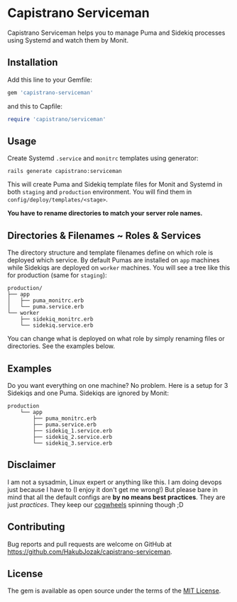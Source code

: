 # Capistrano Serviceman

Capistrano Serviceman helps you to manage Puma and Sidekiq
processes using Systemd and watch them by Monit.

## Installation

Add this line to your Gemfile:

```ruby
gem 'capistrano-serviceman'
```

and this to Capfile: 

```ruby
require 'capistrano/serviceman'
```

## Usage

Create Systemd `.service` and `monitrc` templates using generator:

    rails generate capistrano:serviceman
    
This will create Puma and Sidekiq template files for Monit and Systemd
in both `staging` and `production` environment. You will find them in
`config/deploy/templates/<stage>`.

**You have to rename directories to match your server role names.**

## Directories & Filenames ~ Roles & Services

The directory structure and template filenames define on which role
is deployed which service. By default Pumas are installed on `app` 
machines while Sidekiqs are deployed on `worker` machines. You will 
see a tree like this for production (same for `staging`):

    production/
    ├── app
    │   ├── puma_monitrc.erb
    │   └── puma.service.erb
    └── worker
        ├── sidekiq_monitrc.erb
        └── sidekiq.service.erb

You can change what is deployed on what role by simply renaming
files or directories. See the examples below.

## Examples

Do you want everything on one machine? No problem. Here is a setup
for 3 Sidekiqs and one Puma. Sidekiqs are ignored by Monit:

    production
        └── app
            ├── puma_monitrc.erb
            ├── puma.service.erb
            ├── sidekiq_1.service.erb
            ├── sidekiq_2.service.erb
            └── sidekiq_3.service.erb

## Disclaimer

I am not a sysadmin, Linux expert or anything like this. I am
doing devops just because I have to (I enjoy it don't get me 
wrong!) But please bare in mind that all the default configs
are **by no means best practices**. They are just _practices_.
They keep our [cogwheels](https://www.squared.one) spinning
though ;D


## Contributing

Bug reports and pull requests are welcome on GitHub at https://github.com/HakubJozak/capistrano-serviceman.


## License

The gem is available as open source under the terms of the [MIT License](http://opensource.org/licenses/MIT).

